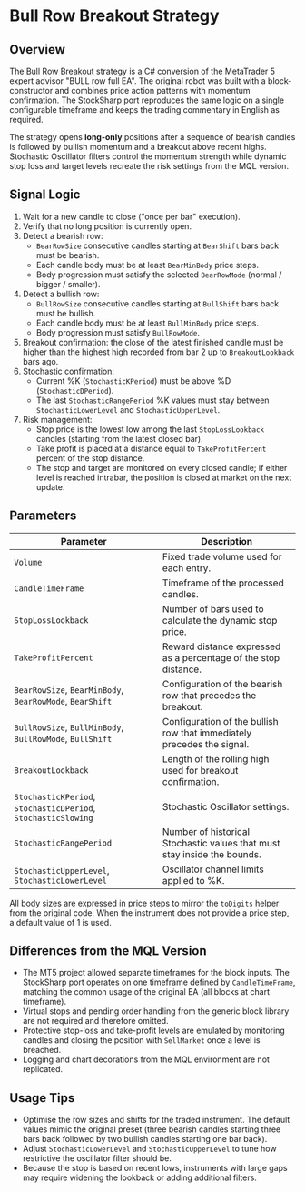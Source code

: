 # Bull Row Breakout Strategy

## Overview
The Bull Row Breakout strategy is a C# conversion of the MetaTrader 5 expert advisor "BULL row full EA". The original robot was built with a block-constructor and combines price action patterns with momentum confirmation. The StockSharp port reproduces the same logic on a single configurable timeframe and keeps the trading commentary in English as required.

The strategy opens **long-only** positions after a sequence of bearish candles is followed by bullish momentum and a breakout above recent highs. Stochastic Oscillator filters control the momentum strength while dynamic stop loss and target levels recreate the risk settings from the MQL version.

## Signal Logic
1. Wait for a new candle to close ("once per bar" execution).
2. Verify that no long position is currently open.
3. Detect a bearish row:
   - `BearRowSize` consecutive candles starting at `BearShift` bars back must be bearish.
   - Each candle body must be at least `BearMinBody` price steps.
   - Body progression must satisfy the selected `BearRowMode` (normal / bigger / smaller).
4. Detect a bullish row:
   - `BullRowSize` consecutive candles starting at `BullShift` bars back must be bullish.
   - Each candle body must be at least `BullMinBody` price steps.
   - Body progression must satisfy `BullRowMode`.
5. Breakout confirmation: the close of the latest finished candle must be higher than the highest high recorded from bar 2 up to `BreakoutLookback` bars ago.
6. Stochastic confirmation:
   - Current %K (`StochasticKPeriod`) must be above %D (`StochasticDPeriod`).
   - The last `StochasticRangePeriod` %K values must stay between `StochasticLowerLevel` and `StochasticUpperLevel`.
7. Risk management:
   - Stop price is the lowest low among the last `StopLossLookback` candles (starting from the latest closed bar).
   - Take profit is placed at a distance equal to `TakeProfitPercent` percent of the stop distance.
   - The stop and target are monitored on every closed candle; if either level is reached intrabar, the position is closed at market on the next update.

## Parameters
| Parameter | Description |
| --- | --- |
| `Volume` | Fixed trade volume used for each entry. |
| `CandleTimeFrame` | Timeframe of the processed candles. |
| `StopLossLookback` | Number of bars used to calculate the dynamic stop price. |
| `TakeProfitPercent` | Reward distance expressed as a percentage of the stop distance. |
| `BearRowSize`, `BearMinBody`, `BearRowMode`, `BearShift` | Configuration of the bearish row that precedes the breakout. |
| `BullRowSize`, `BullMinBody`, `BullRowMode`, `BullShift` | Configuration of the bullish row that immediately precedes the signal. |
| `BreakoutLookback` | Length of the rolling high used for breakout confirmation. |
| `StochasticKPeriod`, `StochasticDPeriod`, `StochasticSlowing` | Stochastic Oscillator settings. |
| `StochasticRangePeriod` | Number of historical Stochastic values that must stay inside the bounds. |
| `StochasticUpperLevel`, `StochasticLowerLevel` | Oscillator channel limits applied to %K. |

All body sizes are expressed in price steps to mirror the `toDigits` helper from the original code. When the instrument does not provide a price step, a default value of 1 is used.

## Differences from the MQL Version
- The MT5 project allowed separate timeframes for the block inputs. The StockSharp port operates on one timeframe defined by `CandleTimeFrame`, matching the common usage of the original EA (all blocks at chart timeframe).
- Virtual stops and pending order handling from the generic block library are not required and therefore omitted.
- Protective stop-loss and take-profit levels are emulated by monitoring candles and closing the position with `SellMarket` once a level is breached.
- Logging and chart decorations from the MQL environment are not replicated.

## Usage Tips
- Optimise the row sizes and shifts for the traded instrument. The default values mimic the original preset (three bearish candles starting three bars back followed by two bullish candles starting one bar back).
- Adjust `StochasticLowerLevel` and `StochasticUpperLevel` to tune how restrictive the oscillator filter should be.
- Because the stop is based on recent lows, instruments with large gaps may require widening the lookback or adding additional filters.
